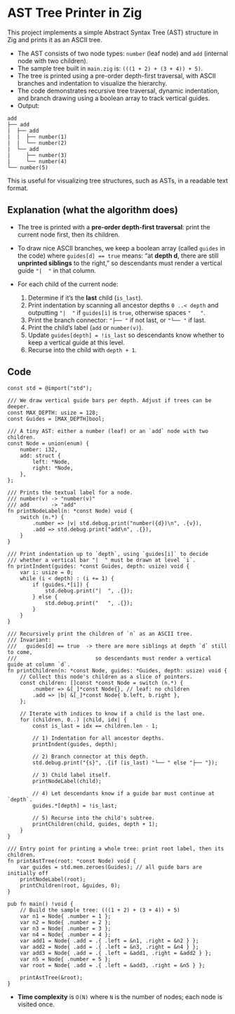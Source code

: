 # AST Tree Printer in Zig

This project implements a simple Abstract Syntax Tree (AST) structure in Zig and prints it as an ASCII tree.

- The AST consists of two node types: `number` (leaf node) and `add` (internal node with two children).
- The sample tree built in `main.zig` is: `(((1 + 2) + (3 + 4)) + 5)`.
- The tree is printed using a pre-order depth-first traversal, with ASCII branches and indentation to visualize the hierarchy.
- The code demonstrates recursive tree traversal, dynamic indentation, and branch drawing using a boolean array to track vertical guides.
- Output:

```
add
├── add
|  ├── add
|  |  ├── number(1)
|  |  └── number(2)
|  └── add
|     ├── number(3)
|     └── number(4)
└── number(5)
```

This is useful for visualizing tree structures, such as ASTs, in a readable text format.

## Explanation (what the algorithm does)

* The tree is printed with a **pre‑order depth‑first traversal**: print the current node first, then its children.
* To draw nice ASCII branches, we keep a boolean array (called `guides` in the code) where
  `guides[d] == true` means: “at **depth d**, there are still **unprinted siblings** to the right,”
  so descendants must render a vertical guide `"|  "` in that column.
* For each child of the current node:

  1. Determine if it’s the **last** child (`is_last`).
  2. Print indentation by scanning all ancestor depths `0 ..< depth` and outputting `"|  "` if `guides[i]` is `true`, otherwise spaces `"   "`.
  3. Print the branch connector: `"├── "` if not last, or `"└── "` if last.
  4. Print the child’s label (`add` or `number(v)`).
  5. Update `guides[depth] = !is_last` so descendants know whether to keep a vertical guide at this level.
  6. Recurse into the child with `depth + 1`.

## Code

```zig
const std = @import("std");

/// We draw vertical guide bars per depth. Adjust if trees can be deeper.
const MAX_DEPTH: usize = 128;
const Guides = [MAX_DEPTH]bool;

/// A tiny AST: either a number (leaf) or an `add` node with two children.
const Node = union(enum) {
    number: i32,
    add: struct {
        left: *Node,
        right: *Node,
    },
};

/// Prints the textual label for a node.
/// number(v) -> "number(v)"
/// add       -> "add"
fn printNodeLabel(n: *const Node) void {
    switch (n.*) {
        .number => |v| std.debug.print("number({d})\n", .{v}),
        .add => std.debug.print("add\n", .{}),
    }
}

/// Print indentation up to `depth`, using `guides[i]` to decide
/// whether a vertical bar "|  " must be drawn at level `i`.
fn printIndent(guides: *const Guides, depth: usize) void {
    var i: usize = 0;
    while (i < depth) : (i += 1) {
        if (guides.*[i]) {
            std.debug.print("|  ", .{});
        } else {
            std.debug.print("   ", .{});
        }
    }
}

/// Recursively print the children of `n` as an ASCII tree.
/// Invariant:
///   guides[d] == true  -> there are more siblings at depth `d` still to come,
///                         so descendants must render a vertical guide at column `d`.
fn printChildren(n: *const Node, guides: *Guides, depth: usize) void {
    // Collect this node's children as a slice of pointers.
    const children: []const *const Node = switch (n.*) {
        .number => &[_]*const Node{}, // leaf: no children
        .add => |b| &[_]*const Node{ b.left, b.right },
    };

    // Iterate with indices to know if a child is the last one.
    for (children, 0..) |child, idx| {
        const is_last = idx == children.len - 1;

        // 1) Indentation for all ancestor depths.
        printIndent(guides, depth);

        // 2) Branch connector at this depth.
        std.debug.print("{s}", .{if (is_last) "└── " else "├── "});

        // 3) Child label itself.
        printNodeLabel(child);

        // 4) Let descendants know if a guide bar must continue at `depth`.
        guides.*[depth] = !is_last;

        // 5) Recurse into the child's subtree.
        printChildren(child, guides, depth + 1);
    }
}

/// Entry point for printing a whole tree: print root label, then its children.
fn printAstTree(root: *const Node) void {
    var guides = std.mem.zeroes(Guides); // all guide bars are initially off
    printNodeLabel(root);
    printChildren(root, &guides, 0);
}

pub fn main() !void {
    // Build the sample tree: (((1 + 2) + (3 + 4)) + 5)
    var n1 = Node{ .number = 1 };
    var n2 = Node{ .number = 2 };
    var n3 = Node{ .number = 3 };
    var n4 = Node{ .number = 4 };
    var add1 = Node{ .add = .{ .left = &n1, .right = &n2 } };
    var add2 = Node{ .add = .{ .left = &n3, .right = &n4 } };
    var add3 = Node{ .add = .{ .left = &add1, .right = &add2 } };
    var n5 = Node{ .number = 5 };
    var root = Node{ .add = .{ .left = &add3, .right = &n5 } };

    printAstTree(&root);
}
```

* **Time complexity** is `O(N)` where `N` is the number of nodes; each node is visited once.
